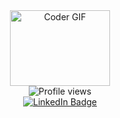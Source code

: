 <div id="header" align="center">
  <img src="https://media.giphy.com/media/v1.Y2lkPTc5MGI3NjExZjVmZmY5YTQwNWQ1OTk3YTVkOGI1YTZjNDk4MWJjMjEzMDEyMmQ0ZiZjdD1z/3iyKHMIKg5VWG6qHUm/giphy.gif" width="160" height="121" alt="Coder GIF"/>
  
  <div>
     <img src="https://komarev.com/ghpvc/?username=Olivier-OG&style=flat-square&color=blue" alt="Profile views"/>
  </div>
 
  <div id="badges">
    <a href="https://www.linkedin.com/in/olivier-gilquin-293112238/" target="_blank"> 
      <img src="https://img.shields.io/badge/LinkedIn-blue?logo=linkedin&logoColor=white&style=for-the-badge" alt="LinkedIn Badge"/>
    </a>
  </div>
  
</div>
<!--
- 🔭 I’m currently working on ...
- 🌱 I’m currently learning ...
- 👯 I’m looking to collaborate on ...
- 🤔 I’m looking for help with ...
- 💬 Ask me about ...
- 📫 How to reach me: ...
- 😄 Pronouns: ...
- ⚡ Fun fact: ...
-->
